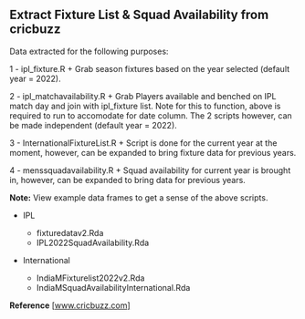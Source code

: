 ## Extract Fixture List & Squad Availability from cricbuzz


Data extracted for the following purposes:  

1 - ipl_fixture.R 
    + Grab season fixtures based on the year selected (default year = 2022). 

2 - ipl_matchavailability.R
    + Grab Players available and benched on IPL match day and join with ipl_fixture list. Note for this to function, above is required to run to accomodate for date column. The 2 scripts however, can be made independent (default year = 2022). 

3 - InternationalFixtureList.R
    + Script is done for the current year at the moment, however, can be expanded to bring fixture data for previous years.

4 - menssquadavailability.R
    + Squad availability for current year is brought in, however, can be expanded to bring data for previous years. 

**Note:**
 View example data frames to get a sense of the above scripts.

* IPL  
    + fixturedatav2.Rda
    + IPL2022SquadAvailability.Rda

* International 
    + IndiaMFixturelist2022v2.Rda
    + IndiaMSquadAvailabilityInternational.Rda


**Reference** 
[www.cricbuzz.com]

